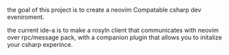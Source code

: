 the goal of this project is to create a neovim Compatable 
csharp dev eveniroment.

the current ide-a is to make a rosyln client that communicates with neovim over rpc/message pack,
with a companion plugin that allows you to initalize your csharp experince.
